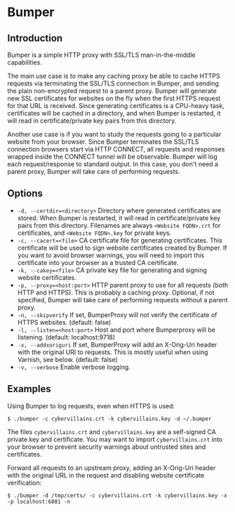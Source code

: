 Bumper
======

Introduction
------------

Bumper is a simple HTTP proxy with SSL/TLS man-in-the-middle capabilities.

The main use case is to make any caching proxy be able to cache HTTPS requests via terminating the SSL/TLS connection in Bumper, and sending the plain non-encrypted request to a parent proxy. Bumper will generate new SSL certificates for websites on the fly when the first HTTPS request for that URL is received. Since generating certificates is a CPU-heavy task, certificates will be cached in a directory, and when Bumper is restarted, it will read in certificate/private key pairs from this directory.

Another use case is if you want to study the requests going to a particular website from your browser. Since Bumper terminates the SSL/TLS connection browsers start via HTTP CONNECT, all requests and responses wrapped inside the CONNECT tunnel will be observable. Bumper will log each request/response to standard output. In this case, you don't need a parent proxy, Bumper will take care of performing requests.

Options
-------
- `-d, --certdir=<directory>`    Directory where generated certificates are stored. When Bumper is restarted, it will read in certificate/private key pairs from this directory. Filenames are always `<Website FQDN>.crt` for certificates, and `<Website FQDN>.key` for private keys.
- `-c, --cacert=<file>`          CA certificate file for generating certificates. This certificate will be used to sign website certificates created by Bumper. If you want to avoid browser warnings, you will need to import this certificate into your browser as a trusted CA certificate.
- `-k, --cakey=<file>`           CA private key file for generating and signing website certificates.
- `-p, --proxy=<host:port>`      HTTP parent proxy to use for all requests (both HTTP and HTTPS). This is probably a caching proxy. Optional, if not specified, Bumper will take care of performing requests without a parent proxy.
- `-n, --skipverify`             If set, BumperProxy will not verify the certificate of HTTPS websites. (default: false)
- `-l, --listen=<host:port>`     Host and port where Bumperproxy will be listening. (default: localhost:9718)
- `-x, --addxoriguri`            If set, BumperProxy will add an X-Orig-Uri header with the original URI to requests. This is mostly useful when using Varnish, see below. (default: false)
- `-v, --verbose`                Enable verbose logging.

Examples
--------

Using Bumper to log requests, even when HTTPS is used:

    $ ./bumper -c cybervillains.crt -k cybervillains.key -d ~/.bumper

The files `cybervillains.crt` and `cybervillains.key` are a self-signed CA private key and certificate. You may want to import `cybervillains.crt` into your browser to prevent security warnings about untrusted sites and certificates.

Forward all requests to an upstream proxy, adding an X-Orig-Uri header with the original URL in the request and disabling website certificate verification:

    $ ./bumper -d /tmp/certs/ -c cybervillains.crt -k cybervillains.key -x -p localhost:6081 -n
